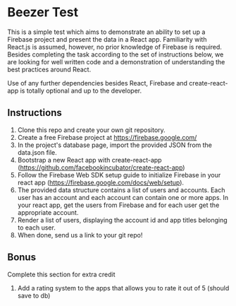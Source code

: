 
# Beezer Test
This is a simple test which aims to demonstrate an ability to set up a Firebase project and present the data in a React app. Familiarity with React.js is assumed, however, no prior knowledge of Firebase is required. Besides completing the task according to the set of instructions below, we are looking for well written code and a demonstration of understanding the best practices around React.

Use of any further dependencies besides React, Firebase and create-react-app is totally optional and up to the developer.

## Instructions

1. Clone this repo and create your own git repository.
2. Create a free Firebase project at https://firebase.google.com/
3. In the project's database page, import the provided JSON from the data.json file.
4. Bootstrap a new React app with create-react-app (https://github.com/facebookincubator/create-react-app)
5. Follow the Firebase Web SDK setup guide to initialize Firebase in your react app (https://firebase.google.com/docs/web/setup).
6. The provided data structure contains a list of users and accounts. Each user has an account and each account can contain one or more apps. In your react app, get the users from Firebase and for each user get the appropriate account.
7. Render a list of users, displaying the account id and app titles belonging to each user.
8. When done, send us a link to your git repo!

## Bonus
Complete this section for extra credit

1. Add a rating system to the apps that allows you to rate it out of 5 (should save to db)
